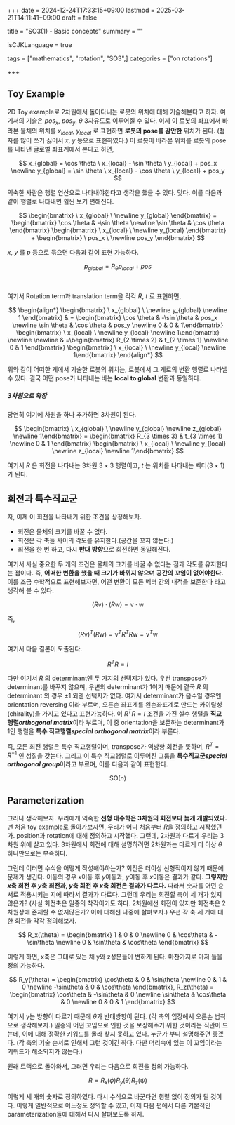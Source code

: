 +++
date = 2024-12-24T17:33:15+09:00
lastmod = 2025-03-21T14:11:41+09:00
draft = false

title = "SO3(1) - Basic concepts"
summary = ""

isCJKLanguage = true

tags = ["mathematics", "rotation", "SO3",]
categories = ["on rotations"]

+++

## Toy Example

2D Toy example로 2차원에서 돌아다니는 로봇의 위치에 대해 기술해본다고 하자. 여기서의 기술은 $pos_x,$ $pos_y,$ $\theta$ 3자유도로 이루어질 수 있다. 이제 이 로봇의 좌표에서 바라본 물체의 위치를 $x_{local} ,$ $y_{local}$ 로 표현하면 **로봇의 pose를 감안한** 위치가 된다. (첨자를 많이 쓰기 싫어서 $x$, $y$ 등으로 표현하였다.) 이 로봇이 바라본 위치를 로봇의 pose를 나타낸 글로벌 좌표계에서 본다고 하면,

$$
x_{global} = \cos \theta \ x_{local} - \sin \theta \ y_{local} + pos_x
\newline
y_{global} = \sin \theta \ x_{local} - \cos \theta \ y_{local} + pos_y
$$

익숙한 사람은 행렬 연산으로 나타내야한다고 생각을 했을 수 있다. 맞다. 이를 다음과 같이 행렬로 나타내면 훨씬 보기 편해진다.

$$
\begin{bmatrix} \ x_{global} \ \newline y_{global} \end{bmatrix} = 
\begin{bmatrix} \cos \theta & -\sin \theta \newline  \sin \theta & \cos \theta \end{bmatrix}
\begin{bmatrix} \ x_{local} \ \newline y_{local} \end{bmatrix} +
\begin{bmatrix} \ pos_x \ \newline pos_y \end{bmatrix}
$$

$x$, $y$ 를 $p$ 등으로 묶으면 다음과 같이 표현 가능하다.

$$
p_{global} = R_\theta p_{local} + pos
$$

&nbsp;

여기서 Rotation term과 translation term을 각각 $R$, $t$ 로 표현하면,

$$
\begin{align*}
\begin{bmatrix} \ x_{global} \ \newline y_{global} \newline 1 \end{bmatrix}
& = \begin{bmatrix} \cos \theta & -\sin \theta & pos_x \newline  \sin \theta & \cos \theta & pos_y \newline 0 & 0 & 1\end{bmatrix}
\begin{bmatrix} \ x_{local} \ \newline y_{local} \newline  1\end{bmatrix}
\newline
\newline
& =\begin{bmatrix} R_{2 \times 2} & t_{2 \times 1} \newline 0 & 1 \end{bmatrix}
\begin{bmatrix} \ x_{local} \ \newline y_{local} \newline  1\end{bmatrix}
\end{align*}
$$

위와 같이 어떠한 계에서 기술한 로봇의 위치는, 로봇에서 그 계로의 변환 행렬로 나타낼 수 있다. 결국 어떤 pose가 나타내는 바는 **local to global** 변환과 동일하다.

##### 3차원으로 확장

당연히 여기에 차원을 하나 추가하면 3차원이 된다.

$$
\begin{bmatrix} \ x_{global} \ \newline y_{global} \newline z_{global} \newline 1\end{bmatrix} = 
\begin{bmatrix} R_{3 \times 3} & t_{3 \times 1} \newline 0 & 1 \end{bmatrix}
\begin{bmatrix} \ x_{local} \ \newline y_{local} \newline z_{local} \newline  1\end{bmatrix}
$$

여기서 $R$ 은 회전을 나타내는 3차원 $3\times 3$ 행렬이고, $t$ 는 위치를 나타내는 벡터($3 \times 1$) 가 된다. 

## 회전과 특수직교군

자, 이제 이 회전을 나타내기 위한 조건을 상정해보자.

- 회전은 물체의 크기를 바꿀 수 없다.
- 회전은 각 축들 사이의 각도를 유지한다.(공간을 꼬지 않는다.)
- 회전을 한 번 하고, 다시 **반대 방향**으로 회전하면 동일해진다.

여기서 사실 중요한 두 개의 조건은 물체의 크기를 바꿀 수 없다는 점과 각도를 유지한다는 점이다. 즉, **어떠한 변환을 했을 때 크기가 바뀌지 않으며 공간의 꼬임이 없어야한다.** 이를 조금 수학적으로 표현해보자면, 어떤 변환이 모든 벡터 간의 내적을 보존한다 라고 생각해 볼 수 있다. 

$$
(R\mathrm v)\cdot(R \mathrm w) = \mathrm v \cdot \mathrm w
$$

즉,

$$
(R\mathrm v)^T (R \mathrm w) = \mathrm v ^T R^T R \mathrm w = \mathrm v^T \mathrm w
$$

여기서 다음 결론이 도출된다.

$$
R^T R = I
$$

다만 여기서 $R$ 의 determinant엔 두 가지의 선택지가 있다. 우선 transpose가 determinant를 바꾸지 않으며, 우변의 determinant가 1이기 때문에 결국  $R$ 의 determinant 의 경우 $\pm 1$ 외엔 선택지가 없다. 여기서 determinant가 음수일 경우엔 orientation reversing 이라 부르며, 오른손 좌표계를 왼손좌표계로 만드는 카이랄성(chirality)을 가지고 있다고 표현가능하다. 이 $R^T R = I$ 조건을 가진 실수 행렬을 **직교 행렬*orthogonal matrix***이라 부르며, 이 중 orientation을 보존하는 determinant가 1인 행렬을 **특수 직교행렬*special orthogonal matrix***이라 부른다.

즉, 모든 회전 행렬은 특수 직교행렬이며, transpose가 역방향 회전을 뜻하며, $R^T = R^{-1}$ 인 성질을 갖는다. 그리고 이 특수 직교행렬로 이루어진 그룹을 **특수직교군*special orthogonal group***이라고 부르며, 이를 다음과 같이 표현한다.

$$
\mathrm {SO}(n)
$$

## Parameterization

그러나 생각해보자. 우리에게 익숙한 **선형 대수학은 3차원의 회전보다 늦게 개발되었다.** 맨 처음 toy example로 돌아가보자면, 우리가 어디 처음부터 $R$을 정의하고 시작했던가. position과 rotation에 대해 정의하고 시작했다. 그런데, 2차원과 다르게 우리는 3차원 위에 살고 있다. 3차원에서 회전에 대해 설명하려면 2차원과는 다르게 더 이상 $\theta$ 하나만으로는 부족하다.

그런데 이러면 수식을 어떻게 작성해야하는가? 회전은 더이상 선형적이지 않기 때문에 문제가 생긴다. 이동의 경우 $x$이동 후 $y$이동과, $y$이동 후 $x$이동은 결과가 같다. **그렇지만 $x$축 회전 후 $y$축 회전과, $y$축 회전 후 $x$축 회전은 결과가 다르다.** 따라서 숫자를 어떤 순서로 적용시키는 지에 따라서 결과가 다르다. 그런데 우리는 회전할 축이 세 개가 있지 않은가? (사실 회전축은 일종의 착각이기도 하다. 2차원에선 회전이 있지만 회전축은 2차원상에 존재할 수 없지않은가? 이에 대해선 나중에 살펴보자.) 우선 각 축 세 개에 대한 회전을 각각 정의해보자.

$$
R_x(\theta) = \begin{bmatrix}
1 & 0 & 0 \newline
0 & \cos\theta & -\sin\theta \newline
0 & \sin\theta & \cos\theta
\end{bmatrix}
$$

이렇게 하면, x축은 그대로 있는 채 y와 z성분들이 변하게 된다. 마찬가지로 마저 둘을 정의 가능하다.

$$
R_y(\theta) = \begin{bmatrix}
\cos\theta & 0 & \sin\theta \newline
0 & 1 & 0 \newline
-\sin\theta & 0 & \cos\theta
\end{bmatrix},
R_z(\theta) = \begin{bmatrix}
\cos\theta & -\sin\theta & 0 \newline
\sin\theta & \cos\theta & 0 \newline
0 & 0 & 1
\end{bmatrix}
$$

여기서 y는 방향이 다르기 때문에 $\theta$가 반대방향이 된다. (각 축의 입장에서 오른손 법칙으로 생각해보자.) 일종의 어떤 꼬임으로 인한 것을 보상해주기 위한 것이라는 직관이 드는데, 이에 대해 정확한 키워드를 몰라 찾지 못하고 있다. 누군가 부디 설명해주면 좋겠다. (각 축의 기술 순서로 인해서 그런 것이긴 하다. 다만 머리속에 있는 이 꼬임이라는 키워드가 해소되지가 않는다.)

원래 트랙으로 돌아와서, 그러면 우리는 다음으로 회전을 정의 가능하다.

$$
R = R_x(\phi) R_y(\theta) R_z(\psi)
$$

이렇게 세 개의 숫자로 정의하였다. 다시 수식으로 바꾼다면 행렬 없이 정의가 될 것이다. 이렇게 일반적으로 어느정도 정의할 수 있고, 이제 다음 편에서 다른 기본적인 parameterization들에 대해서 다시 살펴보도록 하자.